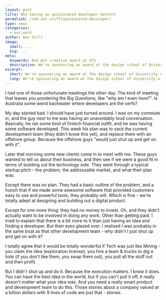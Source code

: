 ```yaml
---
layout: post
title: Why having an opinionated developer matters
permalink: /red-ant-stuff/opinionated-developer/
type: news
categories:
  - our-work
author: Ben Still
image:
  small: ...
  big: ...
meta:
  keywords: Red Ant creative award at UTS
  description: We're sponsoring an award at the design school of University of Technology, Sydney.
excerpt:
  short: We're sponsoring an award at the design school of University of Technology, Sydney.
  long: We're sponsoring an award at the design school of University of Technology, Sydney. It's competitive, and only the best will make the cut.
---
```


I had one of those unfortunate meetings the other day. The kind of meeting that leaves you pondering the Big Questions, like "why am I even here?". Is Australia some weird backwater where developers are the serfs?

My day started bad. I should have just turned around. I was on my commute in, and the guy next to me was having an unavoidably loud conversation. Basically, he ran some kind of fintech financial outfit, and he was having some software developed. This week his plan was to sack the current development team (they didn't know this yet), and replace them with an offshore group. Because the offshore guys "would just shut up and get on with it".

Later that morning some new clients came in to meet with me. These guys wanted to tell us about their business, and then see if we were a good fit in terms of building out the technology side. They went through a typical startup pitch - the problem, the addressable market, and what their plan was.

Except there was no plan. They had a basic outline of the problem, and a hunch that if we made some awesome software that provided customers easy to use and powerful tools, they probably will. Which is fine - we're totally adept at designing and building out a digital product.

Except for one more thing: they had no money to invest. Oh, and they didn't actually want to be involved in doing any work. Other than getting paid. I tried to explain that there is a bit more to it than just having an idea and finding a developer. But their eyes glazed over. I realised I was probably in the same boat as that other development team - why didn't I just shut up and get on with it?

I totally agree that it would be totally wonderful if Tech was just like Mining - you claim the idea (exploration license), you hire a team & trucks to dig a hole (if you don't like them, you swap them out), you pull all the stuff out and then profit.

But I didn't shut up and do it. Because the execution matters. I know it does. You can have the best idea in the world, but if you can't pull it off, it really doesn't matter what your idea was. And you need a really smart product and development team to do this. Those stories about a company valued at a billion dollars with 9 lines of code are just that - stories.
